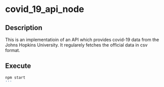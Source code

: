 # covid_19_api_node

## Description
This is an implementatioin of an API which provides covid-19 data from the Johns Hopkins University. It regularely fetches the official data in csv format.

## Execute
```bash
npm start
'''
